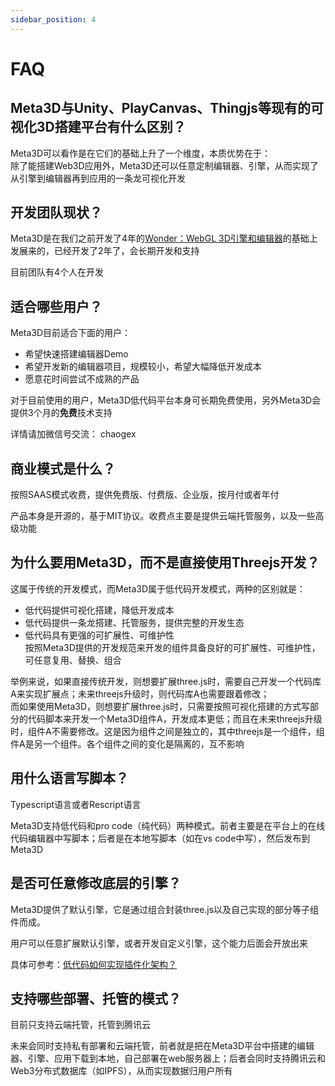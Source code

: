 ```yaml
---
sidebar_position: 4
---
```


# FAQ

## Meta3D与Unity、PlayCanvas、Thingjs等现有的可视化3D搭建平台有什么区别？

<!-- 简单地说，Meta3D是用来开发它们的。也就是说，您使用Meta3D平台，最后得到自己的Unity、Three.js、PlayCanvas -->

Meta3D可以看作是在它们的基础上升了一个维度，本质优势在于：    
除了能搭建Web3D应用外，Meta3D还可以任意定制编辑器、引擎，从而实现了从引擎到编辑器再到应用的一条龙可视化开发

## 开发团队现状？

Meta3D是在我们之前开发了4年的[Wonder：WebGL 3D引擎和编辑器](https://www.cnblogs.com/chaogex/p/10508464.html)的基础上发展来的，已经开发了2年了，会长期开发和支持

目前团队有4个人在开发


## 适合哪些用户？

Meta3D目前适合下面的用户：    
- 希望快速搭建编辑器Demo
- 希望开发新的编辑器项目，规模较小，希望大幅降低开发成本
- 愿意花时间尝试不成熟的产品


对于目前使用的用户，Meta3D低代码平台本身可长期免费使用，另外Meta3D会提供3个月的**免费**技术支持

详情请加微信号交流： chaogex


## 商业模式是什么？

按照SAAS模式收费，提供免费版、付费版、企业版，按月付或者年付

产品本身是开源的，基于MIT协议。收费点主要是提供云端托管服务，以及一些高级功能




## 为什么要用Meta3D，而不是直接使用Threejs开发？

这属于传统的开发模式，而Meta3D属于低代码开发模式，两种的区别就是：    
- 低代码提供可视化搭建，降低开发成本
- 低代码提供一条龙搭建、托管服务，提供完整的开发生态
- 低代码具有更强的可扩展性、可维护性    
按照Meta3D提供的开发规范来开发的组件具备良好的可扩展性、可维护性，可任意复用、替换、组合


举例来说，如果直接传统开发，则想要扩展three.js时，需要自己开发一个代码库A来实现扩展点；未来threejs升级时，则代码库A也需要跟着修改；    
而如果使用Meta3D，则想要扩展three.js时，只需要按照可视化搭建的方式写部分的代码脚本来开发一个Meta3D组件A，开发成本更低；而且在未来threejs升级时，组件A不需要修改。这是因为组件之间是独立的，其中threejs是一个组件，组件A是另一个组件。各个组件之间的变化是隔离的，互不影响


## 用什么语言写脚本？

Typescript语言或者Rescript语言

Meta3D支持低代码和pro code（纯代码）两种模式。前者主要是在平台上的在线代码编辑器中写脚本；后者是在本地写脚本（如在vs code中写），然后发布到Meta3D


## 是否可任意修改底层的引擎？

Meta3D提供了默认引擎，它是通过组合封装three.js以及自己实现的部分等子组件而成。

用户可以任意扩展默认引擎，或者开发自定义引擎，这个能力后面会开放出来

具体可参考：[低代码如何实现插件化架构？](https://zhuanlan.zhihu.com/p/675528453)


## 支持哪些部署、托管的模式？

目前只支持云端托管，托管到腾讯云

未来会同时支持私有部署和云端托管，前者就是把在Meta3D平台中搭建的编辑器、引擎、应用下载到本地，自己部署在web服务器上；后者会同时支持腾讯云和Web3分布式数据库（如IPFS），从而实现数据归用户所有



<!-- ## Meta3D与Unity、PlayCanvas、Thingjs等有什么区别？ -->


<!-- ## Meta3D如何与现有的Three.js等引擎或者编辑器集成？

两者可以混合集成使用。
比如您可以将Three.js引擎的渲染逻辑拿出来，封装成扩展；
而引擎的其它逻辑，如场景、模型加载等逻辑则使用平台现有的扩展；
最后将它们在平台中组装为一个引擎包，下载到本地使用。

这样您既复用了平台的现有扩展，又把“渲染”部分换成更成熟的Three.js引擎的实现。

对于编辑器也是一样可以混合集成使用。


不过我们推荐最好不要引入其它引擎或者编辑器的逻辑，这样可以减少耦合。Meta3D官方会逐渐发布更多引擎和编辑器相关的扩展，从而覆盖引擎和编辑器完整的逻辑，这样就不需要其它引擎和编辑器来实现了

另外，Meta3D官方发布的引擎和编辑器的扩展，它们的性能、扩展性、可维护性等都会优于现有的引擎和编辑器，所以推荐优先使用它们

 -->

